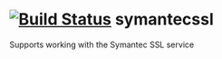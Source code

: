 [![Build Status](http://jenkins.cloudkeep.io/job/rackspace-symantecssl-tox/badge/icon)](http://jenkins.cloudkeep.io/job/rackspace-symantecssl-tox/)
symantecssl
===========

Supports working with the Symantec SSL service

